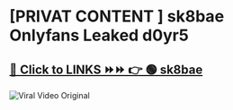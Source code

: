 
 # [PRIVAT CONTENT ] sk8bae Onlyfans Leaked d0yr5

## <h2><a href="https://clipsfans.com/sk8bae&ref=git">🔗 Click to LINKS ⏩⏩ 👉 🟢 sk8bae </a></h2>

<a href="https://clipsfans.com/sk8bae&ref=git" rel="nofollow" data-target="animated-image.originalLink"><img src="https://i.ibb.co.com/xMMVF88/686577567.gif" alt="Viral Video Original" style="max-width: 100%; display: inline-block;" data-target="animated-image.originalImage"></a>

